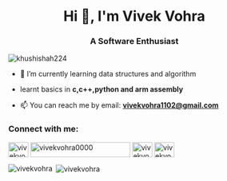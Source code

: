 <h1 align="center">Hi 👋, I'm Vivek Vohra</h1>
<h3 align="center">A Software Enthusiast </h3>
<p align="left"> <img src="https://komarev.com/ghpvc/?username=vivekvohra&label=Profile%20views&color=0e75b6&style=flat" alt="khushishah224" /> </p>

- 🌱 I’m currently learning data structures and algorithm

- learnt basics in **c,c++,python and arm assembly**
  
- 📫 You can reach me by email: **vivekvohra1102@gmail.com**

<h3 align="left">Connect with me:</h3>
<p align="left">
<a href="https://www.linkedin.com/in/vivek-vohra-11316a24a/" target="blank"><img align="center" src="https://raw.githubusercontent.com/rahuldkjain/github-profile-readme-generator/master/src/images/icons/Social/linked-in-alt.svg" alt="vivekvohra0002" height="30" width="40" /></a>
<a href="https://codeforces.com/profile/vvk_1102" target="blank"><img align="center" src="https://github.com/LordLava/codeforces-darktheme/raw/master/imgs/logo.png" alt="vivekvohra0000" height="30" width="200" /></a>
<a href="https://leetcode.com/vivekvohra/" target="blank"><img align="center" src="https://raw.githubusercontent.com/rahuldkjain/github-profile-readme-generator/master/src/images/icons/Social/leet-code.svg" alt="vivekvohra00001" height="30" width="40" /></a>
<a href="https://dev.to/vivekvohra" target="blank"><img align="center" src="https://dev-to-uploads.s3.amazonaws.com/uploads/logos/resized_logo_UQww2soKuUsjaOGNB38o.png" alt="vivekvohra00001" height="30" width="40" /></a>
</p>

<p><img align="left" src="https://github-readme-stats.vercel.app/api/top-langs?username=vivekvohra&show_icons=true&locale=en&layout=compact" alt="vivekvohra" /></p>

<p>&nbsp;<img align="center" src="https://github-readme-stats.vercel.app/api?username=vivekvohra&show_icons=true&locale=en" alt="vivekvohra" /></p>
